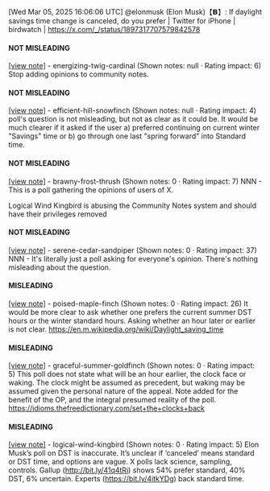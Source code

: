 [Wed Mar 05, 2025 16:06:06 UTC] @elonmusk (Elon Musk)【𝗕】: If daylight savings time change is canceled, do you prefer | Twitter for iPhone | birdwatch | https://x.com/_/status/1897317707579842578

#### NOT MISLEADING

[[view note]](https://x.com/i/birdwatch/n/1897453329552146887) - energizing-twig-cardinal (Shown notes: null · Rating impact: 6)
Stop adding opinions to community notes. 

#### NOT MISLEADING

[[view note]](https://x.com/i/birdwatch/n/1897434827281793240) - efficient-hill-snowfinch (Shown notes: null · Rating impact: 4)
poll's question is not misleading, but not as clear as it could be. It would be much clearer if it asked if the user a) preferred continuing on current winter "Savings" time or b) go through one last "spring forward" into Standard time.

#### NOT MISLEADING

[[view note]](https://x.com/i/birdwatch/n/1897376230024077374) - brawny-frost-thrush (Shown notes: 0 · Rating impact: 7)
NNN - This is a poll gathering the opinions of users of X.

Logical Wind Kingbird is abusing the Community Notes system and should have their privileges removed

#### NOT MISLEADING

[[view note]](https://x.com/i/birdwatch/n/1897371779628146839) - serene-cedar-sandpiper (Shown notes: 0 · Rating impact: 37)
NNN - It's literally just a poll asking for everyone's opinion. There's nothing misleading about the question.

#### MISLEADING

[[view note]](https://x.com/i/birdwatch/n/1897403416072073492) - poised-maple-finch (Shown notes: 0 · Rating impact: 26)
It would be more clear to ask whether one prefers the current summer DST hours or the winter standard hours.  Asking whether an hour later or earlier is not clear.
https://en.m.wikipedia.org/wiki/Daylight_saving_time

#### MISLEADING

[[view note]](https://x.com/i/birdwatch/n/1897386677234262394) - graceful-summer-goldfinch (Shown notes: 0 · Rating impact: 5)
This poll does not state what will be an hour earlier, the clock face or waking. The clock might be assumed as precedent, but waking may be assumed given the personal nature of the appeal. Note added for the benefit of the OP, and the integral presumed reality of the poll.
https://idioms.thefreedictionary.com/set+the+clocks+back


#### MISLEADING

[[view note]](https://x.com/i/birdwatch/n/1897370504127762735) - logical-wind-kingbird (Shown notes: 0 · Rating impact: 5)
Elon Musk’s poll on DST is inaccurate. It’s unclear if ‘canceled’ means standard or DST time, and options are vague. X polls lack science, sampling, controls. Gallup (http://bit.ly/41q4tRi) shows 54% prefer standard, 40% DST, 6% uncertain. Experts (https://bit.ly/4itkYDg) back standard time.
